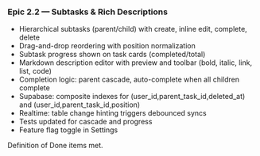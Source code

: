 ### Epic 2.2 — Subtasks & Rich Descriptions

- Hierarchical subtasks (parent/child) with create, inline edit, complete, delete
- Drag-and-drop reordering with position normalization
- Subtask progress shown on task cards (completed/total)
- Markdown description editor with preview and toolbar (bold, italic, link, list, code)
- Completion logic: parent cascade, auto-complete when all children complete
- Supabase: composite indexes for (user_id,parent_task_id,deleted_at) and (user_id,parent_task_id,position)
- Realtime: table change hinting triggers debounced syncs
- Tests updated for cascade and progress
- Feature flag toggle in Settings

Definition of Done items met.
